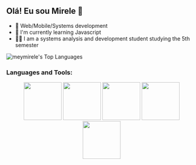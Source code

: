 ## Olá! Eu sou Mirele 👋

- 🔭 Web/Mobile/Systems development
- 🌱 I'm currently learning Javascript
- 👨‍💻 I am a systems analysis and development student studying the 5th semester

![meymirele's Top Languages](https://github-readme-stats.vercel.app/api/top-langs/?username=meymirele&theme=dracula&show_icons=true&hide_border=true&layout=compact)
<h3 align="left">Languages and Tools:</h3>
<p align="center">
  <img src="https://cdn.jsdelivr.net/gh/devicons/devicon@latest/icons/javascript/javascript-original.svg" width="100" />
  <img src="https://cdn.jsdelivr.net/gh/devicons/devicon@latest/icons/html5/html5-original.svg" width="100" />
  <img src="https://cdn.jsdelivr.net/gh/devicons/devicon@latest/icons/css3/css3-original.svg" width="100" />
  <img src="https://cdn.jsdelivr.net/gh/devicons/devicon@latest/icons/react/react-original.svg" width="100" />
  <img src="https://cdn.jsdelivr.net/gh/devicons/devicon@latest/icons/bootstrap/bootstrap-original.svg" width="100" />
</p>





          
          
          
          
          


